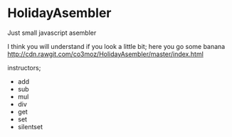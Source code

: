 # HolidayAsembler
Just small javascript asembler

I think you will understand if you look a little bit; here you go some banana
http://cdn.rawgit.com/co3moz/HolidayAsembler/master/index.html

instructors;
* add
* sub
* mul
* div
* get
* set
* silentset
